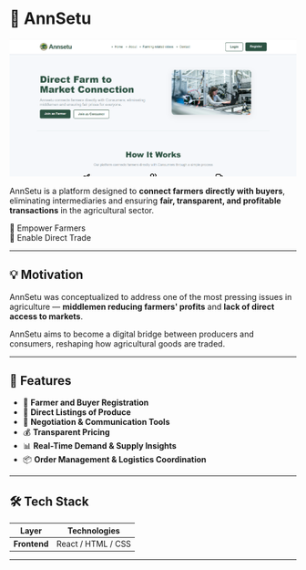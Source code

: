 # 🌾 AnnSetu
<img src="image.png" alt="AnnSetu UI" width=""/>


AnnSetu is a platform designed to **connect farmers directly with buyers**, eliminating intermediaries and ensuring **fair, transparent, and profitable transactions** in the agricultural sector.

🚜 Empower Farmers  
🤝 Enable Direct Trade  

---

## 💡 Motivation

AnnSetu was conceptualized to address one of the most pressing issues in agriculture — **middlemen reducing farmers' profits** and **lack of direct access to markets**.

AnnSetu aims to become a digital bridge between producers and consumers, reshaping how agricultural goods are traded.

---

## 🔧 Features

- 📍 **Farmer and Buyer Registration**
- 🛒 **Direct Listings of Produce**
- 💬 **Negotiation & Communication Tools**
- 💰 **Transparent Pricing**
- 📊 **Real-Time Demand & Supply Insights**
- 📦 **Order Management & Logistics Coordination**

---

## 🛠️ Tech Stack

| Layer        | Technologies        |
|--------------|---------------------|
| **Frontend** | React / HTML / CSS  |



---
